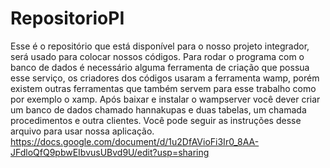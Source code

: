 # RepositorioPI
Esse é o repositório que está disponível para o nosso projeto integrador, será usado para colocar nossos códigos. Para rodar o programa com o banco de dados é necessário alguma ferramenta de criação que possua esse serviço, os criadores dos códigos usaram a ferramenta wamp, porém existem outras ferramentas que também servem para esse trabalho como por exemplo o xamp. Após baixar e instalar o wampserver você dever criar um banco de dados chamado hannakupas e duas tabelas, um chamada procedimentos e outra clientes.
Você pode seguir as instruções desse arquivo para usar nossa aplicação. https://docs.google.com/document/d/1u2DfAVioFi3Ir0_8AA-JFdloQfQ9pbwEIbvusUBvd9U/edit?usp=sharing
